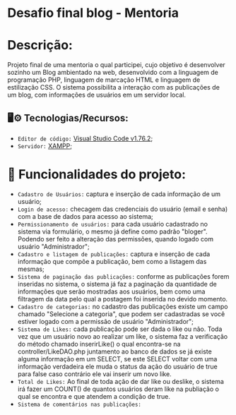 # Desafio final blog - Mentoria

# Descrição:
Projeto final de uma mentoria o qual participei, cujo objetivo é desenvolver sozinho um Blog ambientado na web, desenvolvido com a linguagem de programação PHP, linguagem de marcação HTML e linguagem de estilização CSS. O sistema possibilita a interação com as publicações de um blog, com informações de usuários em um servidor local.

## 🖥️⚙️ Tecnologias/Recursos:
- `Editor de código:` [Visual Studio Code v1.76.2](https://code.visualstudio.com/updates/v1_76);
- `Servidor:` [XAMPP](https://sourceforge.net/projects/xampp/files/);

# 🔨 Funcionalidades do projeto:
- `Cadastro de Usuários:` captura e inserção de cada informação de um usuário;
- `Login de acesso:` checagem das credenciais do usuário (email e senha) com a base de dados para acesso ao sistema;
- `Permissionamento de usuários:` para cada usuário cadastrado no sistema via formulário, o mesmo já define como padrão "bloger". Podendo ser feito a alteração das permissões, quando logado com usuário "Administrador";
- `Cadastro e listagem de publicações:` captura e inserção de cada informação que compõe a publicação, bem como a listagem das mesmas;
- `Sistema de paginação das publicações:` conforme as publicações forem inseridas no sistema, o sistema já faz a paginação da quantidade de informações que serão mostradas aos usuários, bem como uma filtragem da data pelo qual a postagem foi inserida no devido momento.
- `Cadastro de categorias:` no cadastro das publicações existe um campo chamado "Selecione a categoria", que podem ser cadastradas se você estiver logado com a permissão de usuário "Administrador";
- `Sistema de Likes:` cada publicação pode ser dada o like ou não. Toda vez que um usuário novo ao realizar um like, o sistema faz a verificação do método chamado inserirLike() o qual encontra-se na controller/LikeDAO.php juntamento ao banco de dados se já existe alguma informação em um SELECT, se este SELECT voltar com uma informação verdadeira ele muda o status da ação do usuário de true para false caso contrário ele vai inserir um novo like.
- `Total de Likes:` Ao final de toda ação de dar like ou deslike, o sistema irá fazer um COUNT() de quantos usuários deram like na publiação o qual se encontra e que atendem a condição de true.
- `Sistema de comentários nas publicações:` 
